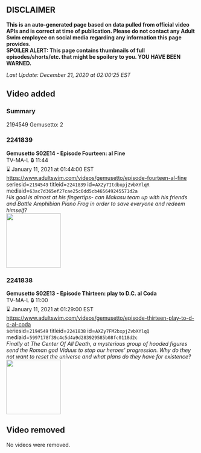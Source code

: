 ## DISCLAIMER
**This is an auto-generated page based on data pulled from official video APIs and is correct at time of publication. Please do not contact any Adult Swim employee on social media regarding any information this page provides.**  
**SPOILER ALERT: This page contains thumbnails of full episodes/shorts/etc. that might be spoilery to you. YOU HAVE BEEN WARNED.**  

_Last Update: December 21, 2020 at 02:00:25 EST_
## Video added
### Summary
2194549 Gemusetto: 2  
### 2241839
**Gemusetto S02E14 - Episode Fourteen: al Fine**  
TV-MA-L 🔒 11:44  
⌛ January 11, 2021 at 01:44:00 EST  
https://www.adultswim.com/videos/gemusetto/episode-fourteen-al-fine  
seriesid=`2194549` titleid=`2241839` id=`AXZy7ItdbxpjZvbXYlqR` mediaid=`63ac7d365ef27cae25c0dd5cb465649245571d2a`  
_His goal is almost at his fingertips- can Makasu team up with his friends and Battle Amphibian Piano Frog in order to save everyone and redeem himself?_  
<a href="https://media.cdn.adultswim.com/uploads/20201217/thumbnails/2_2012171757506-GSMP_214_dup-20201214.jpg"><img src="https://media.cdn.adultswim.com/uploads/20201217/thumbnails/2_2012171757506-GSMP_214_dup-20201214.jpg" height="144px" /></a>
### 2241838
**Gemusetto S02E13 - Episode Thirteen: play to D.C. al Coda**  
TV-MA-L 🔒 11:00  
⌛ January 11, 2021 at 01:29:00 EST  
https://www.adultswim.com/videos/gemusetto/episode-thirteen-play-to-d-c-al-coda  
seriesid=`2194549` titleid=`2241838` id=`AXZy7FM2bxpjZvbXYlqQ` mediaid=`5997178f39c4c5d4a9d283929585b08fc0118d2c`  
_Finally at The Center Of All Death, a mysterious group of hooded figures send the Roman god Viduus to stop our heroes' progression. Why do they not want to reset the universe and what plans do they have for existence?_  
<a href="https://media.cdn.adultswim.com/uploads/20201217/thumbnails/2_2012171757360-GSMP_213_dup-20201215.jpg"><img src="https://media.cdn.adultswim.com/uploads/20201217/thumbnails/2_2012171757360-GSMP_213_dup-20201215.jpg" height="144px" /></a>
## Video removed
No videos were removed.  
